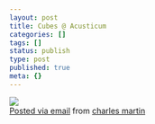 ```yaml
---
layout: post
title: Cubes @ Acusticum
categories: []
tags: []
status: publish
type: post
published: true
meta: {}
---
```




[![](http://posterous.com/getfile/files.posterous.com/charlesmartin/Uzrj0v32MG5na13tID9qpk4BB4cPOrNlDgMLgxt4h7pN0Af71TxzvWSQtng2/photo.jpg.scaled.500.jpg)](http://posterous.com/getfile/files.posterous.com/charlesmartin/iDuNJjak6dPQ5rIBq5z7Gd6RlDkMmYG69Vg3Ub3O8KSV2u4qOmuXrDJAx4hn/photo.jpg.scaled.1000.jpg)  
[Posted via email](http://posterous.com)  from 
[charles martin](http://charlesmartin.posterous.com/cubes-acusticum)
